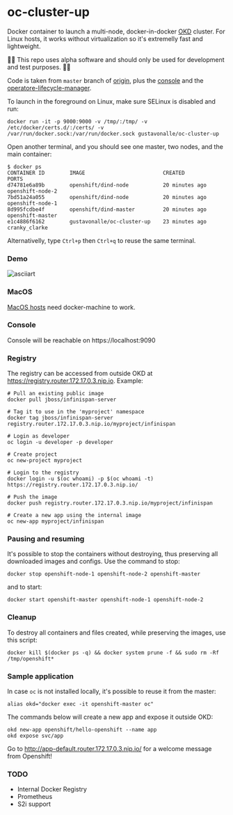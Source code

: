 # oc-cluster-up


Docker container to launch a multi-node, docker-in-docker [OKD](https://okd.io) cluster. For Linux hosts, it works without virtualization so it's extremelly fast and lightweight. 


:rotating_light::rotating_light: This repo uses alpha software and should only be used for development and test purposes. :rotating_light::rotating_light:

Code is taken from ```master``` branch of [origin](github.com/openshift/origin), plus the [console](github.com/openshift/console) and the [operatore-lifecycle-manager](https://github.com/operator-framework/operator-lifecycle-manager).

To launch in the foreground on Linux, make sure SELinux is disabled and run:

```
docker run -it -p 9000:9000 -v /tmp/:/tmp/ -v /etc/docker/certs.d/:/certs/ -v /var/run/docker.sock:/var/run/docker.sock gustavonalle/oc-cluster-up
```

Open another terminal, and you should see one master, two nodes, and the main container:

```
$ docker ps
CONTAINER ID        IMAGE                         CREATED             PORTS         
d74781e6a89b        openshift/dind-node           20 minutes ago     openshift-node-2
7bd51a24a055        openshift/dind-node           20 minutes ago     openshift-node-1
8d995fcdbe4f        openshift/dind-master         20 minutes ago     openshift-master
e1c4886f6162        gustavonalle/oc-cluster-up    23 minutes ago     cranky_clarke

```

Alternativelly, type ```Ctrl+p``` then ```Ctrl+q``` to reuse the same terminal.

### Demo

![asciiart](https://github.com/gustavonalle/oc-cluster-up/raw/master/demo.gif)


### MacOS

[MacOS hosts](README-macos.md) need docker-machine to work.

### Console

Console will be reachable on https://localhost:9090

### Registry

The registry can be accessed from outside OKD at https://registry.router.172.17.0.3.nip.io. Example:

```
# Pull an existing public image
docker pull jboss/infinispan-server

# Tag it to use in the 'myproject' namespace
docker tag jboss/infinispan-server registry.router.172.17.0.3.nip.io/myproject/infinispan

# Login as developer
oc login -u developer -p developer

# Create project
oc new-project myproject

# Login to the registry
docker login -u $(oc whoami) -p $(oc whoami -t) https://registry.router.172.17.0.3.nip.io/

# Push the image
docker push registry.router.172.17.0.3.nip.io/myproject/infinispan

# Create a new app using the internal image
oc new-app myproject/infinispan
```

### Pausing and resuming

It's possible to stop the containers without destroying, thus preserving all downloaded images and configs. Use the command to stop:

```
docker stop openshift-node-1 openshift-node-2 openshift-master
```

and to start:
```
docker start openshift-master openshift-node-1 openshift-node-2
```

### Cleanup

To destroy all containers and files created, while preserving the images, use this script:

```
docker kill $(docker ps -q) && docker system prune -f && sudo rm -Rf /tmp/openshift*
```

### Sample application

In case ```oc``` is not installed locally, it's possible to reuse it from the master:

```
alias okd="docker exec -it openshift-master oc"
```

The commands below will create a new app and expose it outside OKD:

```
okd new-app openshift/hello-openshift --name app
okd expose svc/app
```

Go to http://app-default.router.172.17.0.3.nip.io/ for a welcome message from Openshift!


### TODO

* Internal Docker Registry
* Prometheus
* S2i support
